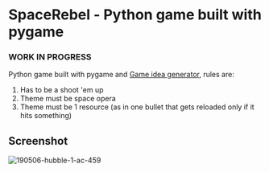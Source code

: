 # SpaceRebel - Python game built with pygame 

### WORK IN PROGRESS

Python game built with pygame and [Game idea generator](https://letsmakeagame.net/game-idea-generator/), rules are:
 1. Has to be a shoot 'em up
 2. Theme must be space opera
 3. Theme must be 1 resource (as in one bullet that gets reloaded only if it hits something)

## Screenshot

![190506-hubble-1-ac-459](https://user-images.githubusercontent.com/12867482/211159578-de01d748-3e58-47ef-9b23-fe0ca9475ddc.png)
